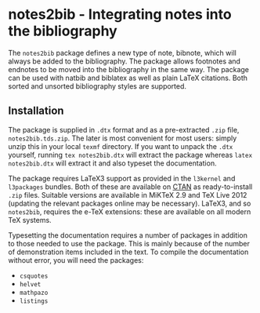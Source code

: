 notes2bib - Integrating notes into the bibliography
===================================================

The `notes2bib` package defines a new type of note, bibnote,
which will always be added to the bibliography. The package
allows footnotes and endnotes to be moved into the bibliography
in the same way. The package can be used with natbib and
biblatex as well as plain LaTeX citations. Both sorted and
unsorted bibliography styles are supported.

Installation
------------

The package is supplied in `.dtx` format and as a pre-extracted
`.zip` file, `notes2bib.tds.zip`. The later is most convenient
for most users: simply unzip this in your local `texmf`
directory. If you want to unpack the `.dtx` yourself, running
`tex notes2bib.dtx` will extract the package whereas `latex
notes2bib.dtx` will extract it and also typeset the
documentation.

The package requires LaTeX3 support as provided in the
`l3kernel` and `l3packages` bundles. Both of these are available
on [CTAN](http://www.ctan.org/) as ready-to-install `.zip`
files. Suitable versions are available in MiKTeX 2.9 and TeX
Live 2012 (updating the relevant packages online may be
necessary). LaTeX3, and so `notes2bib`, requires the e-TeX
extensions: these are available on all modern TeX systems.

Typesetting the documentation requires a number of packages in
addition to those needed to use the package. This is mainly 
because of the number of demonstration items included in the 
text. To compile the documentation without error, you will 
need the packages:
 - `csquotes`
 - `helvet`
 - `mathpazo`
 - `listings`